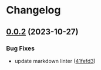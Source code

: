 # Changelog

## [0.0.2](https://github.com/fission-codes/stack/compare/package1-v0.0.1...package1-v0.0.2) (2023-10-27)


### Bug Fixes

* update markdown linter ([41fefd3](https://github.com/fission-codes/stack/commit/41fefd370e3abc59787c3c31334809eac35c4f2c))
